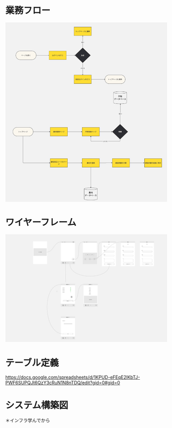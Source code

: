 # 業務フロー

![flow Image](flow.jpg)

# ワイヤーフレーム
![wire Image](wireframe.jpg)

# テーブル定義
https://docs.google.com/spreadsheets/d/1KPUD-eFEqE2lKbTJ-PWF6SUPQJt6QzY3cRuN1N8nTDQ/edit?gid=0#gid=0

# システム構築図
＊インフラ学んでから